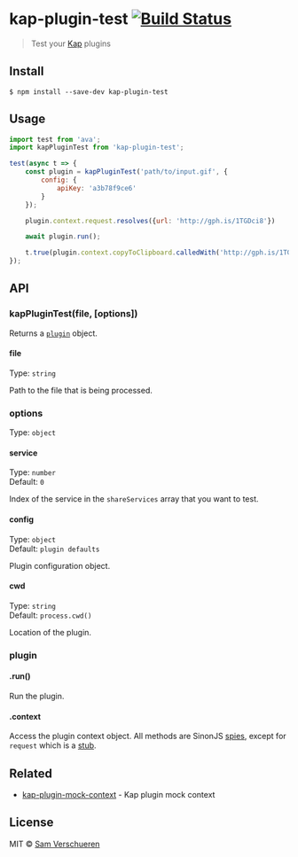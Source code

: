 # kap-plugin-test [![Build Status](https://travis-ci.org/SamVerschueren/kap-plugin-test.svg?branch=master)](https://travis-ci.org/SamVerschueren/kap-plugin-test)

> Test your [Kap](https://github.com/wulkano/kap) plugins


## Install

```
$ npm install --save-dev kap-plugin-test
```


## Usage

```js
import test from 'ava';
import kapPluginTest from 'kap-plugin-test';

test(async t => {
	const plugin = kapPluginTest('path/to/input.gif', {
		config: {
			apiKey: 'a3b78f9ce6'
		}
	});

	plugin.context.request.resolves({url: 'http://gph.is/1TGDci8'})

	await plugin.run();

	t.true(plugin.context.copyToClipboard.calledWith('http://gph.is/1TGDci8'));
});
```


## API

### kapPluginTest(file, [options])

Returns a [`plugin`](#plugin) object.

#### file

Type: `string`

Path to the file that is being processed.

### options

Type: `object`

#### service

Type: `number`<br>
Default: `0`

Index of the service in the `shareServices` array that you want to test.

#### config

Type: `object`<br>
Default: `plugin defaults`

Plugin configuration object.

#### cwd

Type: `string`<br>
Default: `process.cwd()`

Location of the plugin.

### plugin

#### .run()

Run the plugin.

#### .context

Access the plugin context object. All methods are SinonJS [spies](http://sinonjs.org/releases/v2.3.2/spies/), except for `request` which is a [stub](http://sinonjs.org/releases/v2.3.2/stubs/).


## Related

- [kap-plugin-mock-context](https://github.com/SamVerschueren/kap-plugin-mock-context) - Kap plugin mock context


## License

MIT © [Sam Verschueren](https://github.com/SamVerschueren)
